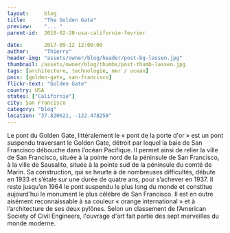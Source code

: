 ```yaml
---
layout:     blog
title:      "The Golden Gate"
preview:    "... "
parent-id:  2018-02-20-usa-californie-fevrier

date:       2017-09-12 12:00:00
author:     "Thierry"
header-img: "assets/owner/blog/header/post-bg-lassen.jpg"
thumbnail: /assets/owner/blog/thumbs/post-thumb-lassen.jpg
tags: [architecture, technologie, mer / ocean]
pois: [golden-gate, san-francisco]
flickr-text: "Golden Gate"
country: USA 
states: ["Californie"]
city: San Francisco
category: "blog"
location: "37.820621, -122.478258"
---
```


Le pont du Golden Gate, littéralement le « pont de la porte d'or » est un pont suspendu traversant le Golden Gate, détroit par lequel la baie de San Francisco débouche dans l’océan Pacifique. Il permet ainsi de relier la ville de San Francisco, située à la pointe nord de la péninsule de San Francisco, à la ville de Sausalito, située à la pointe sud de la péninsule du comté de Marin. Sa construction, qui se heurte à de nombreuses difficultés, débute en 1933 et s’étale sur une durée de quatre ans, pour s’achever en 1937. Il reste jusqu’en 1964 le pont suspendu le plus long du monde et constitue aujourd’hui le monument le plus célèbre de San Francisco. Il est en outre aisément reconnaissable à sa couleur « orange international » et à l’architecture de ses deux pylônes. Selon un classement de l’American Society of Civil Engineers, l'ouvrage d'art fait partie des sept merveilles du monde moderne.